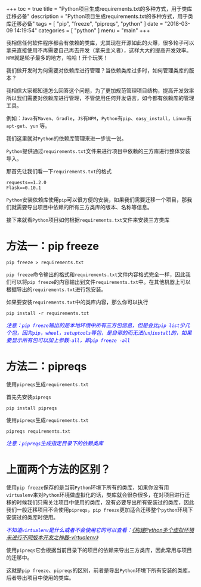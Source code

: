 +++
toc = true
title = "Python项目生成requirements.txt的多种方式，用于类库迁移必备"
description = "Python项目生成requirements.txt的多种方式，用于类库迁移必备"
tags = [
	"pip",
	"freeze",
	"pipreqs",
	"python"
]
date = "2018-03-09 14:19:54"
categories = [
    "python"
]
menu = "main"
+++

我相信任何软件程序都会有依赖的类库，尤其现在开源如此的火爆，很多轮子可以拿来直接使用不再需要自己再去开发（拿来主义者），这样大大的提高开发效率。`NPM`就是轮子最多的地方，哈哈！开个玩笑！

我们做开发时为何需要对依赖库进行管理？当依赖类库过多时，如何管理类库的版本？

我相信大家都知道怎么回答这个问题，为了更加规范管理项目结构，提高开发效率所以我们需要对依赖库进行管理，不管使用任何开发语言，如今都有依赖库的管理工具。

例如：`Java`有`Maven`、`Gradle`，`JS`有`NPM`，`Python`有`pip`、`easy_install`，`Linux`有`apt-get`、`yun` 等。

我们这里就对`Python`的依赖库管理来进一步说一说。

`Python`提供通过`requirements.txt`文件来进行项目中依赖的三方库进行整体安装导入。

那首先让我们看一下`requirements.txt`的格式

```
requests==1.2.0
Flask==0.10.1
```

`Python`安装依赖库使用`pip`可以很方便的安装，如果我们需要迁移一个项目，那我们就需要导出项目中依赖的所有三方类库的版本、名称等信息。

接下来就看`Python`项目如何根据`requirements.txt`文件来安装三方类库

# 方法一：pip freeze

```
pip freeze > requirements.txt
```

`pip freeze`命令输出的格式和`requirements.txt`文件内容格式完全一样，因此我们可以将`pip freeze`的内容输出到文件`requirements.txt`中。在其他机器上可以根据导出的`requirements.txt`进行包安装。

如果要安装`requirements.txt`中的类库内容，那么你可以执行

```
pip install -r requirements.txt
```

<span style="color:blue">*注意：`pip freeze`输出的是本地环境中所有三方包信息，但是会比`pip list`少几个包，因为`pip`，`wheel`，`setuptools`等包，是自带的而无法(`un`)`install`的，如果要显示所有包可以加上参数`-all`，即`pip freeze -all`*</span>

# 方法二：pipreqs

使用`pipreqs`生成`requirements.txt`

首先先安装`pipreqs`

```
pip install pipreqs
```

使用`pipreqs`生成`requirements.txt`

```
pipreqs requirements.txt
```

<span style="color:blue">*注意：`pipreqs`生成指定目录下的依赖类库*</span>

# 上面两个方法的区别？

使用`pip freeze`保存的是当前`Python`环境下所有的类库，如果你没有用`virtualenv`来对`Python`环境做虚拟化的话，类库就会很杂很多，在对项目进行迁移的时候我们只需关注项目中使用的类库，没有必要导出所有安装过的类库，因此我们一般迁移项目不会使用`pipreqs`，`pip freeze`更加适合迁移整个`python`环境下安装过的类库时使用。

<span style="color:blue">*不知道`virtualenv`是什么或者不会使用它的可以查看：[《构建Python多个虚拟环境来进行不同版本开发之神器-virtualenv》](https://ningyu1.github.io/site/post/63-python-virtualenv/)*</span>

使用`pipreqs`它会根据当前目录下的项目的依赖来导出三方类库，因此常用与项目的迁移中。

这就是`pip freeze`、`pipreqs`的区别，前者是导出`Python`环境下所有安装的类库，后者导出项目中使用的类库。



